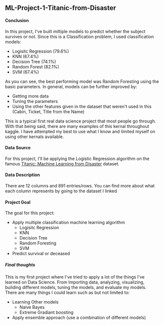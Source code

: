 ## ML-Project-1-Titanic-from-Disaster

#### Conclusion

In this project, I've built miltiple models to predict whether the subject survives or not. Since this is a Classification problem, I used classification models:
* Logisitc Regression (79.6%)
* KNN (67.4%)
* Decision Tree (74.1%)
* Random Forest (82.1%)
* SVM (67.4%)

As you can see, the best performing model was Random Foresting using the basic parameters. In general, models can be further improved by:
* Getting more data 
* Tuning the parameters 
* Using the other features given in the dataset that weren't used in this (Cabin, Ticket, Title from the Name)

This is a typical first real data science project that most people go through. With that being said, there are many examples of this kernal throughout kaggle. I have attempted my best to use what I know and limited myself on using other kernals available.

#### Data Source

For this project, I'll be applying the Logistic Regression algorithm on the famous [Titanic: Machine Learning from Disaster](https://www.kaggle.com/c/titanic) dataset.
  
#### Data Description

There are 12 columns and 891 entries/rows. You can find more about what each column represents by going to the dataset I linked

#### Project Goal

 The goal for this project:
* Apply multiple classification machine learning algorithm 
    * Logisitc Regression
    * KNN
    * Decision Tree
    * Random Foresting
    * SVM
* Predict survival or deceased


##### Final thoughts

This is my first project where I've tried to apply a lot of the things I've learned on Data Science. From Importing data, analyzing, visualizing, building different models, tuning the models, and evaluate my models. There are many things I could learn such as but not limited to:
* Learning Other models 
    * Naive Bayes
    * Extreme Gradiant boosting 
* Apply ensemble approach (use a combination of different models)
